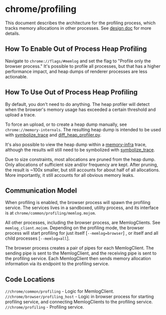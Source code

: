 # chrome/profiling

This document describes the architecture for the profiling process, which
tracks memory allocations in other processes. See [design doc] for more details.

[design doc]: https://docs.google.com/document/d/1eRAgOFgHwYEPge8G1_5UEvu8TJs5VkYCxd6aFU8AIKY

How To Enable Out of Process Heap Profiling
-------------------------------------------
Navigate to `chrome://flags/#memlog` and set the flag to
"Profile only the browser process." It's possible to profile all processes, but
that has a higher performance impact, and heap dumps of renderer processes are
less actionable.

How To Use Out of Process Heap Profiling
-------------------------------------------
By default, you don't need to do anything. The heap profiler will detect when
the browser's memory usage has exceeded a certain threshold and upload a trace.

To force an upload, or to create a heap dump manually, see
`chrome://memory-internals`. The resulting heap dump is intended to be used with
[symbolize_trace][1] and [diff_heap_profiler.py][2].

It's also possible to view the heap dump within a [memory-infra][3] trace,
although the results will still need to be symbolized with [symbolize_trace][1].

Due to size constraints, most allocations are pruned from the heap dump. Only
allocations of sufficient size and/or frequency are kept. After pruning, the
result is ~100x smaller, but still accounts for about half of all allocations.
More importantly, it still accounts for all obvious memory leaks.

[1]: https://cs.chromium.org/chromium/src/third_party/catapult/tracing/bin/symbolize_trace
[2]: https://cs.chromium.org/chromium/src/third_party/catapult/experimental/tracing/bin/diff_heap_profiler.py
[3]: /docs/memory-infra/README.md

Communication Model
-------------------
When profiling is enabled, the browser process will spawn the profiling service.
The services lives in a sandboxed, utility process, and its interface is at
`chrome/common/profiling/memlog.mojom`.

All other processes, including the browser process, are MemlogClients. See
`memlog_client.mojom`. Depending on the profiling mode, the browser process will
start profiling for just itself [`--memlog=browser`] , or itself and all child
processes [`--memlog=all`].

The browser process creates a pair of pipes for each MemlogClient. The sending
pipe is sent to the MemlogClient, and the receiving pipe is sent to the
profiling service. Each MemlogClient then sends memory allocation information
via its endpoint to the profiling service.

Code Locations
--------------
`//chrome/common/profiling` - Logic for MemlogClient.
`//chrome/browser/profiling_host` - Logic in browser process for starting
profiling service, and connecting MemlogClients to the profiling service.
`//chrome/profiling` - Profiling service.

